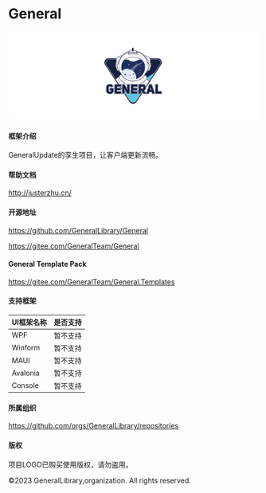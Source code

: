 # General
<img src="imgs\general_h.jpg" alt="general_logo" />

#### 框架介绍

GeneralUpdate的孪生项目，让客户端更新流畅。

#### 帮助文档

http://justerzhu.cn/

#### 开源地址

https://github.com/GeneralLibrary/General

https://gitee.com/GeneralTeam/General

#### General Template Pack

https://gitee.com/GeneralTeam/General.Templates

#### 支持框架

| UI框架名称 | 是否支持 |
| ---------- | -------- |
| WPF        | 暂不支持 |
| Winform    | 暂不支持 |
| MAUI       | 暂不支持 |
| Avalonia   | 暂不支持 |
| Console    | 暂不支持 |

#### 所属组织

https://github.com/orgs/GeneralLibrary/repositories

#### 版权

项目LOGO已购买使用版权，请勿盗用。

©2023 GeneralLibrary,organization. All rights reserved. 

